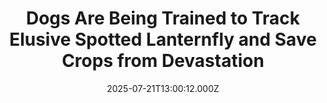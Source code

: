 ---
title: "Dogs Are Being Trained to Track Elusive Spotted Lanternfly and Save Crops from Devastation"
date: 2025-07-21T13:00:12.000Z
category: Human Kindness
externalLink: "https://www.goodnewsnetwork.org/dogs-are-being-trained-to-track-elusive-spotted-lanternfly-and-save-crops-from-devastation/"
image: ""
excerpt: "A real-world trial at Virginia Tech has shown that ordinary dogs and their owners can help combat a major invasive insect species from taking hold in their communities. The spotted lanternfly, native to Asia, was first detected in Pennsylvania in 2014. Since then, it’s spread rapidly to 18 states, laying its eggs on trees, stone, […] The post Dogs Are…"
---